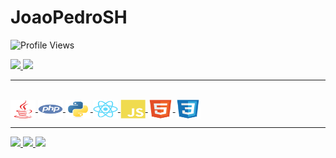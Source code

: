 # JoaoPedroSH

![Profile Views](http://estruyf-github.azurewebsites.net/api/VisitorHit?user=JoaoPedroSH&repo=JoaoPedroSH&countColorcountColor)

 <div>

  <a href="https://github.com/JoaoPedroSH">

  <img height="150em" src="https://github-readme-stats.vercel.app/api?username=JoaoPedroSH&show_icons=true&theme=tokyonight&include_all_commits=true&count_private=true"/>

  <img height="150em" src="https://github-readme-stats.vercel.app/api/top-langs/?username=JoaoPedroSH&layout=compact&langs_count=7&theme=tokyonight"/>

</div>

<hr>

<div style="display: inline_block"><br>

  <img align="center" alt="Re-Java" height="30" width="40" src="https://github.com/devicons/devicon/blob/master/icons/java/java-plain.svg">

  <img align="center" alt="Re-PHP" height="30" width="40" src="https://raw.githubusercontent.com/devicons/devicon/master/icons/php/php-plain.svg">

  <img align="center" alt="Re-Python" height="30" width="40" src="https://raw.githubusercontent.com/devicons/devicon/master/icons/python/python-original.svg">

  <img align="center" alt="Re-React" height="30" width="40" src="https://raw.githubusercontent.com/devicons/devicon/master/icons/react/react-original.svg">

  <img align="center" alt="Re-Js" height="30" width="40" src="https://raw.githubusercontent.com/devicons/devicon/master/icons/javascript/javascript-plain.svg">
  
  <img align="center" alt="Re-HTML" height="30" width="40" src="https://raw.githubusercontent.com/devicons/devicon/master/icons/html5/html5-original.svg">
  <img align="center" alt="Re-CSS" height="30" width="40" src="https://raw.githubusercontent.com/devicons/devicon/master/icons/css3/css3-original.svg">
  
</div>

<hr>

<div>

  <a href="https://wa.me/+5594992927891" alt="WhatsApp" target="_blank">

  <img src="https://img.shields.io/badge/-WhatsApp-25d366?style=flat-square&labelColor=25d366&logo=whatsapp&logoColor=white&link=https://wa.me/+5594992927891"/>

  </a>

  <a href="https://www.linkedin.com/in/joão-pedro-pereira-lima-1b648a1b9/" alt="linkedin" target="_blank">

  <img src="https://img.shields.io/badge/LinkedIn-%230077B5.svg?&style=flat-square&logo=linkedin&logoColor=white">

  </a>

  <a href="mailto:joaopedro.shalom27@gmail.com" alt="gmail" target="_blank">

  <img src="https://img.shields.io/badge/-Gmail-FF0000?style=flat-square&labelColor=FF0000&logo=gmail&logoColor=white&link=mailto:joaopedro.shalom27@gmail.com" />

  </a>

</div>